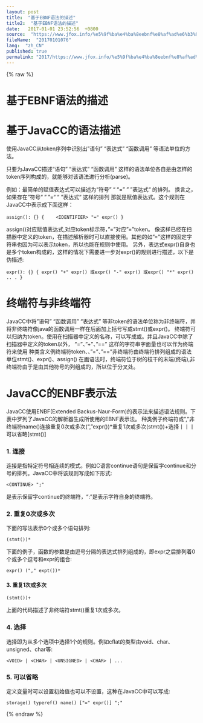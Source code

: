 ```yaml
---
layout: post
title:  "基于EBNF语法的描述"
title2:  "基于EBNF语法的描述"
date:   2017-01-01 23:52:56  +0800
source:  "https://www.jfox.info/%e5%9f%ba%e4%ba%8eebnf%e8%af%ad%e6%b3%95%e7%9a%84%e6%8f%8f%e8%bf%b0.html"
fileName:  "20170101076"
lang:  "zh_CN"
published: true
permalink: "2017/https://www.jfox.info/%e5%9f%ba%e4%ba%8eebnf%e8%af%ad%e6%b3%95%e7%9a%84%e6%8f%8f%e8%bf%b0.html"
---
```

{% raw %}
# 基于EBNF语法的描述 


# 基于JavaCC的语法描述

使用JavaCC从token序列中识别出”语句” “表达式” “函数调用” 等语法单位的方法。

只要为JavaCC描述“语句” “表达式” “函数调用” 这样的语法单位各自是由怎样的token序列构成的，就能够对该语法进行分析(parse)。

例如：最简单的赋值表达式可以描述为“符号” “ “=” ” ”表达式“ 的排列。 换言之， 如果存在”符号“ ” ”=“ “ ”表达式“ 这样的排列 那就是赋值表达式。这个规则在JavaCC中表示成下面这样：

    assign(): {} { 　　<IDENTIFIER> "=" expr() } 

  assign()对应赋值表达式,<IDENTIFIER>对应token标示符，”=”对应”=”token。
像<IDENTIFIER>这样已经在扫描器中定义的token，在描述解析器时可以直接使用。其他的如”=”这样的固定字符串也因为可以表示token，所以也能在规则中使用。 另外，表达式expr()自身也是多个token构成的，这样的情况下需要进一步对expr()的规则进行描述，以下是伪描述:

    expr(): {} { expr() "+" expr() 或expr() "-" expr() 或expr() "*" expr() .. . } 

# 终端符与非终端符

JavaCC中将”语句” “函数调用” “表达式” 等非token的语法单位称为非终端符，并将非终端符像java的函数调用一样在后面加上括号写成stmt()或expr()。
终端符可以归纳为token。使用在扫描器中定义的名称，可以写成<INDENTIFIER>或<LONG>。并且JavaCC中除了扫描器中定义的token以外， “=”、”+”、”==” 这样的字符串字面量也可以作为终端符来使用
种类含义例终端符token<IDENTIFIER>、<LONG>、”=”、”==”非终端符由终端符排列组成的语法单位stmt()、expr()、assign()
在画语法时，终端符位于树的枝干的末端(终端),非终端符由于是由其他符号的列组成的，所以位于分叉处。

# JavaCC的ENBF表示法

JavaCC使用ENBF(Extended Backus-Naur-Form)的表示法来描述语法规则。下表中罗列了JavaCC的解析器生成所使用的EBNF表示法。
种类例子终端符<IDENTIFIER>或”,”非终端符name()连接<UNISGNED><LONG>重复0次或多次(“,”expr())*重复1次或多次(stmt())+选择<CHAR>丨<SHORT>丨<INT>丨<LONG>可以省略[<ELSE>stmt()]
### 1. 连接

连接是指特定符号相连续的模式。例如C语言continue语句是保留字continue和分号的排列。JavaCC中将该规则写成如下形式:

    <CONTINUE> ";" 

<CONTINUE>是表示保留字continue的终端符，“:”是表示字符自身的终端符。

### 2. 重复0次或多次

下面的写法表示0个或多个语句排列:

    (stmt())* 

下面的例子，函数的参数是由逗号分隔的表达式排列组成的，即expr之后排列着0个或多个逗号和expr的组合:

    expr() ("," expt())* 

#### 3. 重复1次或多次

    (stmt())+ 

上面的代码描述了非终端符stmt()重复1次或多次。

### 4. 选择

选择即为从多个选项中选择1个的规则。例如cflat的类型由void、char、unsigned、char等:

    <VOID> | <CHAR> | <UNSIGNED> | <CHAR> | ... 

### 5. 可以省略

定义变量时可以设置初始值也可以不设置，这种在JavaCC中可以写成:

    storage() typeref() name() ["=" expr()] ";"
{% endraw %}